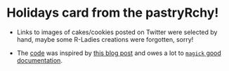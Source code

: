 Holidays card from the pastryRchy!
==================================

* Links to images of cakes/cookies posted on Twitter were selected by hand, maybe some R-Ladies creations were forgotten, sorry!

* The [code](code.R) was inspired by [this blog post](http://www.masalmon.eu/2017/03/19/facesofr/) and owes a lot to [`magick` good documentation](https://cran.r-project.org/web/packages/magick/vignettes/intro.html#graphics_device).